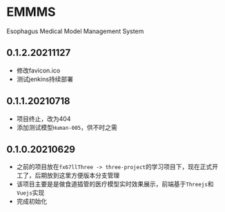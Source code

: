 # EMMMS
Esophagus Medical Model Management System

## 0.1.2.20211127
* 修改favicon.ico  
* 测试jenkins持续部署  

## 0.1.1.20210718
* 项目终止，改为404  
* 添加测试模型`Human-005`，供不时之需  

## 0.1.0.20210629
* 之前的项目放在`fx67llThree -> three-project`的学习项目下，现在正式开工了，后期放到这里方便版本分支管理  
* 该项目主要是是做食道插管的医疗模型实时效果展示，前端基于`Threejs`和`Vuejs`实现  
* 完成初始化  

